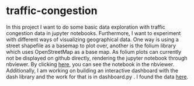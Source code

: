 # traffic-congestion
In this project I want to do some basic data exploration with traffic congestion data in jupyter notebooks. Furthermore, I want to experiment with different ways of visualizing geographical data. One way is using a street shapefile as a basemap to plot over, another is the folium library which uses OpenStreetMap as a base map. As folium plots can currently not be displayed on github directly, rendering the jupyter notebook through nbviewer. By clicking [here](https://nbviewer.jupyter.org/github/nilsleh/traffic-congestion/blob/master/Data_Visualization%20.ipynb), you can see the notebook in the nbviewer. Additionally, I am working on building an interactive dashboard with the dash library and the work for that is in dashboard.py . I found the data [here](https://www.kaggle.com/c/bigquery-geotab-intersection-congestion/data).


